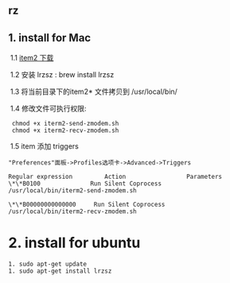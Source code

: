 ## rz

## 1. install for Mac

​     1.1  [item2 下载](http://www.iterm2.cn/download)

​     1.2  安装 lrzsz : brew install lrzsz

​     1.3  将当前目录下的item2* 文件拷贝到 /usr/local/bin/ 

​     1.4 修改文件可执行权限:

```
 chmod +x iterm2-send-zmodem.sh 
 chmod +x iterm2-recv-zmodem.sh
```



​     1.5 item 添加 triggers

```
"Preferences"面板->Profiles选项卡->Advanced->Triggers

Regular expression         Action                 Parameters
\*\*B0100              Run Silent Coprocess      /usr/local/bin/iterm2-send-zmodem.sh

\*\*B00000000000000     Run Silent Coprocess      /usr/local/bin/iterm2-recv-zmodem.sh 
```



# 2. install for ubuntu


    1. sudo apt-get update
    1. sudo apt-get install lrzsz      


​    
    